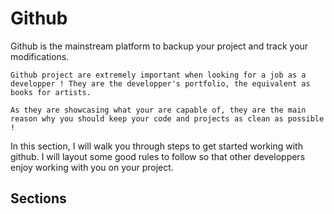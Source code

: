 # Github

Github is the mainstream platform to backup your project and track your modifications.

```{important} 
Github project are extremely important when looking for a job as a developper ! They are the developper's portfolio, the equivalent as books for artists.

As they are showcasing what your are capable of, they are the main reason why you should keep your code and projects as clean as possible !
```

In this section, I will walk you through steps to get started working with github. I will layout some good rules to follow so that other developpers enjoy working with you on your project.

## Sections

```{tableofcontents}
```
